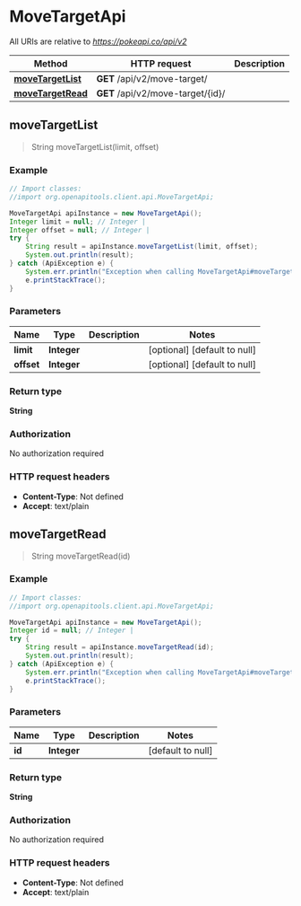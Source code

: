 # MoveTargetApi

All URIs are relative to *https://pokeapi.co/api/v2*

Method | HTTP request | Description
------------- | ------------- | -------------
[**moveTargetList**](MoveTargetApi.md#moveTargetList) | **GET** /api/v2/move-target/ | 
[**moveTargetRead**](MoveTargetApi.md#moveTargetRead) | **GET** /api/v2/move-target/{id}/ | 



## moveTargetList

> String moveTargetList(limit, offset)



### Example

```java
// Import classes:
//import org.openapitools.client.api.MoveTargetApi;

MoveTargetApi apiInstance = new MoveTargetApi();
Integer limit = null; // Integer | 
Integer offset = null; // Integer | 
try {
    String result = apiInstance.moveTargetList(limit, offset);
    System.out.println(result);
} catch (ApiException e) {
    System.err.println("Exception when calling MoveTargetApi#moveTargetList");
    e.printStackTrace();
}
```

### Parameters


Name | Type | Description  | Notes
------------- | ------------- | ------------- | -------------
 **limit** | **Integer**|  | [optional] [default to null]
 **offset** | **Integer**|  | [optional] [default to null]

### Return type

**String**

### Authorization

No authorization required

### HTTP request headers

- **Content-Type**: Not defined
- **Accept**: text/plain


## moveTargetRead

> String moveTargetRead(id)



### Example

```java
// Import classes:
//import org.openapitools.client.api.MoveTargetApi;

MoveTargetApi apiInstance = new MoveTargetApi();
Integer id = null; // Integer | 
try {
    String result = apiInstance.moveTargetRead(id);
    System.out.println(result);
} catch (ApiException e) {
    System.err.println("Exception when calling MoveTargetApi#moveTargetRead");
    e.printStackTrace();
}
```

### Parameters


Name | Type | Description  | Notes
------------- | ------------- | ------------- | -------------
 **id** | **Integer**|  | [default to null]

### Return type

**String**

### Authorization

No authorization required

### HTTP request headers

- **Content-Type**: Not defined
- **Accept**: text/plain

